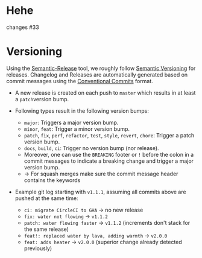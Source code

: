 # Hehe

changes #33

# Versioning

Using the [Semantic-Release] tool, we roughly follow [Semantic Versioning] for releases.
Changelog and Releases are automatically generated based on commit messages using the
[Conventional Commits] format.

* A new release is created on each push to `master` which results in at least a `patch`version bump.

* Following types result in the following version bumps:
    * `major`: Triggers a major version bump.
    * `minor`, `feat`: Trigger a minor version bump.
    * `patch`, `fix`, `perf`, `refactor`, `test`, `style`, `revert`, `chore`: Trigger a patch version bump.
    * `docs`, `build`, `ci`: Trigger no version bump (nor release).
    * Moreover, one can use the `BREAKING` footer or `!` before the colon in a commit messages to
      indicate a breaking change and trigger a major version bump.
    * -> For squash merges make sure the commit message header contains the keywords

* Example git log starting with `v1.1.1`, assuming all commits above are pushed at the same time:
    * `ci: migrate CircleCI to GHA` -> no new release
    * `fix: water not flowing` -> `v1.1.2`
    * `patch: water flowing faster` -> `v1.1.2` (increments don't stack for the same release)
    * `feat!: replaced water by lava, adding warmth` -> `v2.0.0`
    * `feat: adds heater` -> `v2.0.0` (superior change already detected previously)

<!--prettier-ignore-start-->

[Semantic-Release]: https://github.com/semantic-release/semantic-release

[Conventional Commits]: https://www.conventionalcommits.org/en/v1.0.0/

[Semantic Versioning]: https://semver.org/

<!--prettier-ignore-end-->